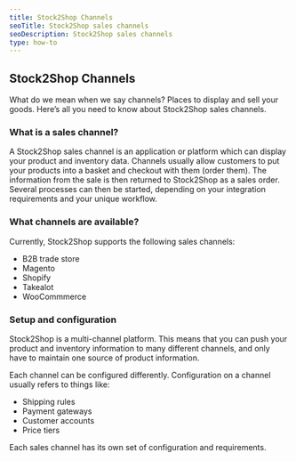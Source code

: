 ```yaml
---
title: Stock2Shop Channels
seoTitle: Stock2Shop sales channels
seoDescription: Stock2Shop sales channels 
type: how-to
---
```


## Stock2Shop Channels

What do we mean when we say channels? Places to display and sell your goods. Here’s all you need to know about 
Stock2Shop sales channels.

### What is a sales channel?

A Stock2Shop sales channel is an application or platform which can display your product and inventory data. Channels 
usually allow customers to put your products into a basket and checkout with them (order them). The information from 
the sale is then returned to Stock2Shop as a sales order. Several processes can then be started, depending on your 
integration requirements and your unique workflow.

### What channels are available?

Currently, Stock2Shop supports the following sales channels:

 - B2B trade store
 - Magento
 - Shopify
 - Takealot
 - WooCommmerce

### Setup and configuration

Stock2Shop is a multi-channel platform. This means that you can push your product and inventory information to many 
different channels, and only have to maintain one source of product information.

Each channel can be configured differently. Configuration on a channel usually refers to things like:

 - Shipping rules
 - Payment gateways
 - Customer accounts
 - Price tiers

Each sales channel has its own set of configuration and requirements.